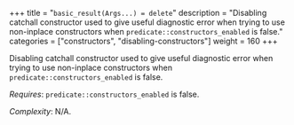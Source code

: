 +++
title = "`basic_result(Args...) = delete`"
description = "Disabling catchall constructor used to give useful diagnostic error when trying to use non-inplace constructors when `predicate::constructors_enabled` is false."
categories = ["constructors", "disabling-constructors"]
weight = 160
+++

Disabling catchall constructor used to give useful diagnostic error when trying to use non-inplace constructors when `predicate::constructors_enabled` is false.

*Requires*: `predicate::constructors_enabled` is false.

*Complexity*: N/A.
